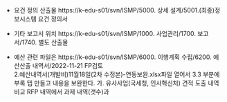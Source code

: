 + 요건 정의 산출물 
    https://k-edu-s01/svn/ISMP/5000. 상세 설계/5001.(최종)정보시스템 요건 정의서

+ 기타 보고서 위치 
    https://k-edu-s01/svn/ISMP/1000. 사업관리/1700. 보고서/1740. 별도 산출물

+ 예산 관련 파일은
    https://k-edu-s01/svn/ISMP/6000. 이행계획 수립/6200. 예산산출 내역서/2022-11-21 FP검토   
   2.예산내역서(개발비)11월18일(2차 수정본)-연동보완.xlsx파일 열어서
    3.3 부분에 부록 탭 만들고 내용을 보완한다.
         가. 유사사업(국세청, 인사혁신처) 견적 도출 내역 비교
             RFP 내역에서 과제 내역(갯수)과 
